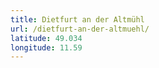 ```yaml
---
title: Dietfurt an der Altmühl
url: /dietfurt-an-der-altmuehl/
latitude: 49.034
longitude: 11.59
---
```

